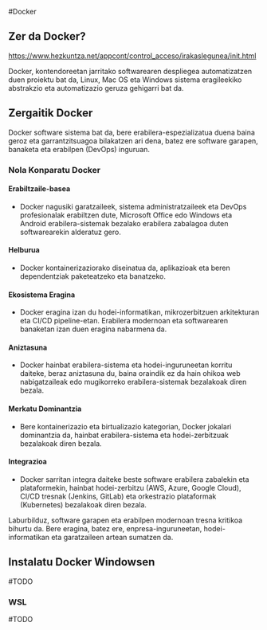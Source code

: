 #Docker 

## Zer da Docker?

https://www.hezkuntza.net/appcont/control_acceso/irakaslegunea/init.html

Docker, kontendoreetan jarritako softwarearen despliegea automatizatzen duen proiektu bat da, Linux, Mac OS eta Windows sistema eragileekiko abstrakzio eta automatizazio geruza gehigarri bat da.

## Zergaitik Docker

Docker software sistema bat da, bere erabilera-espezializatua duena baina geroz eta garrantzitsuagoa bilakatzen ari dena, batez ere software garapen, banaketa eta erabilpen (DevOps) inguruan.

### Nola Konparatu Docker

#### Erabiltzaile-basea
- Docker nagusiki garatzaileek, sistema administratzaileek eta DevOps profesionalak erabiltzen dute, Microsoft Office edo Windows eta Android erabilera-sistemak bezalako erabilera zabalagoa duten softwarearekin alderatuz gero.

#### Helburua
- Docker kontainerizaziorako diseinatua da, aplikazioak eta beren dependentziak paketeatzeko eta banatzeko.

#### Ekosistema Eragina
- Docker eragina izan du hodei-informatikan, mikrozerbitzuen arkitekturan eta CI/CD pipeline-etan. Erabilera modernoan eta softwarearen banaketan izan duen eragina nabarmena da.

#### Aniztasuna
- Docker hainbat erabilera-sistema eta hodei-inguruneetan korritu daiteke, beraz aniztasuna du, baina oraindik ez da hain ohikoa web nabigatzaileak edo mugikorreko erabilera-sistemak bezalakoak diren bezala.

#### Merkatu Dominantzia
- Bere kontainerizazio eta birtualizazio kategorian, Docker jokalari dominantzia da, hainbat erabilera-sistema eta hodei-zerbitzuak bezalakoak diren bezala.

#### Integrazioa
- Docker sarritan integra daiteke beste software erabilera zabalekin eta plataformekin, hainbat hodei-zerbitzu (AWS, Azure, Google Cloud), CI/CD tresnak (Jenkins, GitLab) eta orkestrazio plataformak (Kubernetes) bezalakoak diren bezala.

Laburbilduz, software garapen eta erabilpen modernoan tresna kritikoa bihurtu da. Bere eragina, batez ere, enpresa-inguruneetan, hodei-informatikan eta garatzaileen artean sumatzen da.

## Instalatu Docker Windowsen

#TODO



### WSL 
#TODO

### 